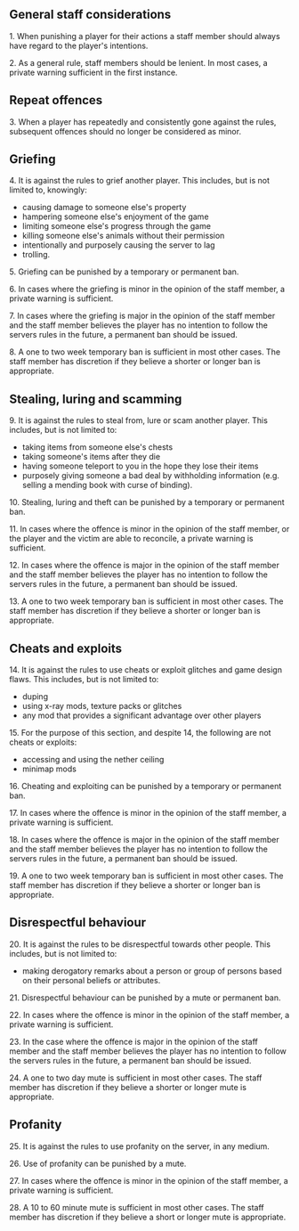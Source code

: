 ## General staff considerations

1\. When punishing a player for their actions a staff member should always have regard to the player's intentions.

2\. As a general rule, staff members should be lenient. In most cases, a private warning sufficient in the first instance.

## Repeat offences

3\. When a player has repeatedly and consistently gone against the rules, subsequent offences should no longer be considered as minor.

## Griefing
4\. It is against the rules to grief another player. This includes, but is not limited to, knowingly:
* causing damage to someone else's property
* hampering someone else's enjoyment of the game
* limiting someone else's progress through the game
* killing someone else's animals without their permission
* intentionally and purposely causing the server to lag
* trolling.

5\. Griefing can be punished by a temporary or permanent ban.

6\. In cases where the griefing is minor in the opinion of the staff member, a private warning is sufficient.

7\. In cases where the griefing is major in the opinion of the staff member and the staff member believes the player has no intention to follow the servers rules in the future, a permanent ban should be issued.

8\. A one to two week temporary ban is sufficient in most other cases. The staff member has discretion if they believe a shorter or longer ban is appropriate.

## Stealing, luring and scamming
9\. It is against the rules to steal from, lure or scam another player. This includes, but is not limited to:
* taking items from someone else's chests
* taking someone's items after they die
* having someone teleport to you in the hope they lose their items
* purposely giving someone a bad deal by withholding information (e.g. selling a mending book with curse of binding).

10\. Stealing, luring and theft can be punished by a temporary or permanent ban.

11\. In cases where the offence is minor in the opinion of the staff member, or the player and the victim are able to reconcile, a private warning is sufficient.

12\. In cases where the offence is major in the opinion of the staff member and the staff member believes the player has no intention to follow the servers rules in the future, a permanent ban should be issued.

13\. A one to two week temporary ban is sufficient in most other cases. The staff member has discretion if they believe a shorter or longer ban is appropriate.

## Cheats and exploits
14\. It is against the rules to use cheats or exploit glitches and game design flaws. This includes, but is not limited to:
* duping
* using x-ray mods, texture packs or glitches
* any mod that provides a significant advantage over other players

15\. For the purpose of this section, and despite 14, the following are not cheats or exploits:
* accessing and using the nether ceiling
* minimap mods

16\. Cheating and exploiting can be punished by a temporary or permanent ban.

17\. In cases where the offence is minor in the opinion of the staff member, a private warning is sufficient.

18\. In cases where the offence is major in the opinion of the staff member and the staff member believes the player has no intention to follow the servers rules in the future, a permanent ban should be issued.

19\. A one to two week temporary ban is sufficient in most other cases. The staff member has discretion if they believe a shorter or longer ban is appropriate.

## Disrespectful behaviour
20\. It is against the rules to be disrespectful towards other people. This includes, but is not limited to:
* making derogatory remarks about a person or group of persons based on their personal beliefs or attributes.

21\. Disrespectful behaviour can be punished by a mute or permanent ban.

22\. In cases where the offence is minor in the opinion of the staff member, a private warning is sufficient.

23\. In the case where the offence is major in the opinion of the staff member and the staff member believes the player has no intention to follow the servers rules in the future, a permanent ban should be issued.

24\. A one to two day mute is sufficient in most other cases. The staff member has discretion if they believe a shorter or longer mute is appropriate.

## Profanity
25\. It is against the rules to use profanity on the server, in any medium.

26\. Use of profanity can be punished by a mute.

27\. In cases where the offence is minor in the opinion of the staff member, a private warning is sufficient.

28\. A 10 to 60 minute mute is sufficient in most other cases. The staff member has discretion if they believe a short or longer mute is appropriate.

